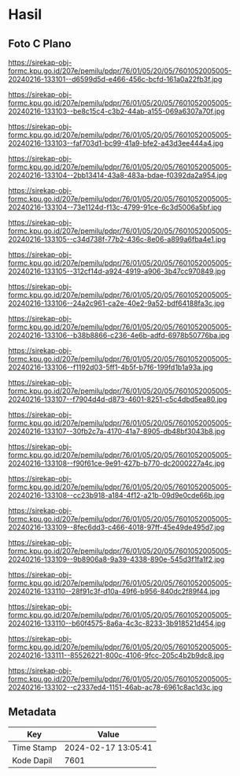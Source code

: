 # Hasil

## Foto C Plano

https://sirekap-obj-formc.kpu.go.id/207e/pemilu/pdpr/76/01/05/20/05/7601052005005-20240216-133101--d6599d5d-e466-456c-bcfd-161a0a22fb3f.jpg

https://sirekap-obj-formc.kpu.go.id/207e/pemilu/pdpr/76/01/05/20/05/7601052005005-20240216-133103--be8c15c4-c3b2-44ab-a155-069a6307a70f.jpg

https://sirekap-obj-formc.kpu.go.id/207e/pemilu/pdpr/76/01/05/20/05/7601052005005-20240216-133103--faf703d1-bc99-41a9-bfe2-a43d3ee444a4.jpg

https://sirekap-obj-formc.kpu.go.id/207e/pemilu/pdpr/76/01/05/20/05/7601052005005-20240216-133104--2bb13414-43a8-483a-bdae-f0392da2a954.jpg

https://sirekap-obj-formc.kpu.go.id/207e/pemilu/pdpr/76/01/05/20/05/7601052005005-20240216-133104--73e1124d-f13c-4799-91ce-6c3d5006a5bf.jpg

https://sirekap-obj-formc.kpu.go.id/207e/pemilu/pdpr/76/01/05/20/05/7601052005005-20240216-133105--c34d738f-77b2-436c-8e06-a899a6fba4e1.jpg

https://sirekap-obj-formc.kpu.go.id/207e/pemilu/pdpr/76/01/05/20/05/7601052005005-20240216-133105--312cf14d-a924-4919-a906-3b47cc970849.jpg

https://sirekap-obj-formc.kpu.go.id/207e/pemilu/pdpr/76/01/05/20/05/7601052005005-20240216-133106--24a2c961-ca2e-40e2-9a52-bdf64188fa3c.jpg

https://sirekap-obj-formc.kpu.go.id/207e/pemilu/pdpr/76/01/05/20/05/7601052005005-20240216-133106--b38b8866-c236-4e6b-adfd-6978b50776ba.jpg

https://sirekap-obj-formc.kpu.go.id/207e/pemilu/pdpr/76/01/05/20/05/7601052005005-20240216-133106--f1192d03-5ff1-4b5f-b7f6-199fd1b1a93a.jpg

https://sirekap-obj-formc.kpu.go.id/207e/pemilu/pdpr/76/01/05/20/05/7601052005005-20240216-133107--f7904d4d-d873-4601-8251-c5c4dbd5ea80.jpg

https://sirekap-obj-formc.kpu.go.id/207e/pemilu/pdpr/76/01/05/20/05/7601052005005-20240216-133107--30fb2c7a-4170-41a7-8905-db48bf3043b8.jpg

https://sirekap-obj-formc.kpu.go.id/207e/pemilu/pdpr/76/01/05/20/05/7601052005005-20240216-133108--f90f61ce-9e91-427b-b770-dc2000227a4c.jpg

https://sirekap-obj-formc.kpu.go.id/207e/pemilu/pdpr/76/01/05/20/05/7601052005005-20240216-133108--cc23b918-a184-4f12-a21b-09d9e0cde66b.jpg

https://sirekap-obj-formc.kpu.go.id/207e/pemilu/pdpr/76/01/05/20/05/7601052005005-20240216-133109--8fec6dd3-c466-4018-97ff-45e49de495d7.jpg

https://sirekap-obj-formc.kpu.go.id/207e/pemilu/pdpr/76/01/05/20/05/7601052005005-20240216-133109--9b8906a8-9a39-4338-890e-545d3f1fa1f2.jpg

https://sirekap-obj-formc.kpu.go.id/207e/pemilu/pdpr/76/01/05/20/05/7601052005005-20240216-133110--28f91c3f-d10a-49f6-b956-840dc2f89f44.jpg

https://sirekap-obj-formc.kpu.go.id/207e/pemilu/pdpr/76/01/05/20/05/7601052005005-20240216-133110--b60f4575-8a6a-4c3c-8233-3b918521d454.jpg

https://sirekap-obj-formc.kpu.go.id/207e/pemilu/pdpr/76/01/05/20/05/7601052005005-20240216-133111--85526221-800c-4106-9fcc-205c4b2b9dc8.jpg

https://sirekap-obj-formc.kpu.go.id/207e/pemilu/pdpr/76/01/05/20/05/7601052005005-20240216-133102--c2337ed4-1151-46ab-ac78-6961c8ac1d3c.jpg


## Metadata

| Key        | Value               |
| ---------- | ------------------- |
| Time Stamp | 2024-02-17 13:05:41 |
| Kode Dapil | 7601                |



